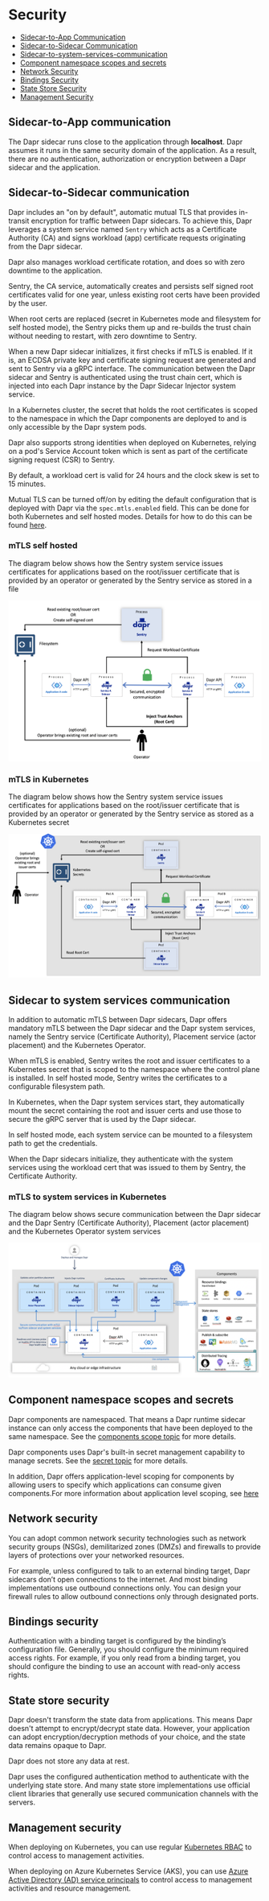 # Security

- [Sidecar-to-App Communication](#sidecar-to-app-communication)
- [Sidecar-to-Sidecar Communication](#sidecar-to-sidecar-communication)
- [Sidecar-to-system-services-communication](#Sidecar-to-system-services-communication)
- [Component namespace scopes and secrets](#Component-namespace-scopes-and-secrets)
- [Network Security](#network-security)
- [Bindings Security](#bindings-security)
- [State Store Security](#state-store-security)
- [Management Security](#management-security)


## Sidecar-to-App communication

The Dapr sidecar runs close to the application through **localhost**. Dapr assumes it runs in the same security domain of the application. As a result, there are no authentication, authorization or encryption between a Dapr sidecar and the application.

## Sidecar-to-Sidecar communication

Dapr includes an "on by default", automatic mutual TLS that provides in-transit encryption for traffic between Dapr sidecars.
To achieve this, Dapr leverages a system service named `Sentry` which acts as a Certificate Authority (CA) and signs workload (app) certificate requests originating from the Dapr sidecar.

Dapr also manages workload certificate rotation, and does so with zero downtime to the application.

Sentry, the CA service, automatically creates and persists self signed root certificates valid for one year, unless existing root certs have been provided by the user.

When root certs are replaced (secret in Kubernetes mode and filesystem for self hosted mode), the Sentry picks them up and re-builds the trust chain without needing to restart, with zero downtime to Sentry.

When a new Dapr sidecar initializes, it first checks if mTLS is enabled. If it is, an ECDSA private key and certificate signing request are generated and sent to Sentry via a gRPC interface. The communication between the Dapr sidecar and Sentry is authenticated using the trust chain cert, which is injected into each Dapr instance by the Dapr Sidecar Injector system service.

In a Kubernetes cluster, the secret that holds the root certificates is scoped to the namespace in which the Dapr components are deployed to and is only accessible by the Dapr system pods.

Dapr also supports strong identities when deployed on Kubernetes, relying on a pod's Service Account token which is sent as part of the certificate signing request (CSR) to Sentry.

By default, a workload cert is valid for 24 hours and the clock skew is set to 15 minutes.

Mutual TLS can be turned off/on by editing the default configuration that is deployed with Dapr via the `spec.mtls.enabled` field.
This can be done for both Kubernetes and self hosted modes. Details for how to do this can be found [here](../../howto/configure-mtls).

### mTLS self hosted
The diagram below shows how the Sentry system service issues certificates for applications based on the root/issuer certificate that is provided by an operator or generated by the Sentry service as stored in a file

![mTLS self hosted](../../images/security-mTLS-sentry-selfhosted.png)

### mTLS in Kubernetes
The diagram below shows how the Sentry system service issues certificates for applications based on the root/issuer certificate that is provided by an operator or generated by the Sentry service as stored as a Kubernetes secret

![mTLS Kubernetes](../../images/security-mTLS-sentry-kubernetes.png)

## Sidecar to system services communication

In addition to automatic mTLS between Dapr sidecars, Dapr offers mandatory mTLS between the Dapr sidecar and the Dapr system services, namely the Sentry service (Certificate Authority), Placement service (actor placement) and the Kubernetes Operator.

When mTLS is enabled, Sentry writes the root and issuer certificates to a Kubernetes secret that is scoped to the namespace where the control plane is installed. In self hosted mode, Sentry writes the certificates to a configurable filesystem path.

In Kubernetes, when the Dapr system services start, they automatically mount the secret containing the root and issuer certs and use those to secure the gRPC server that is used by the Dapr sidecar.  

In self hosted mode, each system service can be mounted to a filesystem path to get the credentials.

When the Dapr sidecars initialize, they authenticate with the system services using the workload cert that was issued to them by Sentry, the Certificate Authority.

### mTLS to system services in Kubernetes
The diagram below shows secure communication between the Dapr sidecar and the Dapr Sentry (Certificate Authority), Placement (actor placement) and the Kubernetes Operator system services

![mTLS System Services on Kubernetes](../../images/security-mTLS-dapr-system-services.png)

## Component namespace scopes and secrets

Dapr components are namespaced. That means a Dapr runtime sidecar instance can only access the components that have been deployed to the same namespace. See the [components scope topic](../../howto/components-scopes) for more details.

Dapr components uses Dapr's built-in secret management capability to manage secrets. See the [secret topic](../secrets/README.md) for more details.

In addition, Dapr offers application-level scoping for components by allowing users to specify which applications can consume given components.For more information about application level scoping, see [here](../../howto/components-scopes#application-access-to-components-with-scopes)

## Network security

You can adopt common network security technologies such as network security groups (NSGs), demilitarized zones (DMZs) and firewalls to provide layers of protections over your networked resources.

For example, unless configured to talk to an external binding target, Dapr sidecars don’t open connections to the internet. And most binding implementations use outbound connections only. You can design your firewall rules to allow outbound connections only through designated ports.

## Bindings security

Authentication with a binding target is configured by the binding’s configuration file. Generally, you should configure the minimum required access rights. For example, if you only read from a binding target, you should configure the binding to use an account with read-only access rights.

## State store security

Dapr doesn't transform the state data from applications. This means Dapr doesn't attempt to encrypt/decrypt state data. However, your application can adopt encryption/decryption methods of your choice, and the state data remains opaque to Dapr.

Dapr does not store any data at rest.

Dapr uses the configured authentication method to authenticate with the underlying state store. And many state store implementations use official client libraries that generally use secured communication channels with the servers.

## Management security

When deploying on Kubernetes, you can use regular [Kubernetes RBAC]( https://kubernetes.io/docs/reference/access-authn-authz/rbac/) to control access to management activities.

When deploying on Azure Kubernetes Service (AKS), you can use [Azure Active Directory (AD) service principals]( https://docs.microsoft.com/en-us/azure/active-directory/develop/app-objects-and-service-principals) to control access to management activities and resource management.